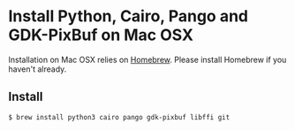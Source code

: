 # Install Python, Cairo, Pango and GDK-PixBuf on Mac OSX


Installation on Mac OSX relies on [Homebrew](https://brew.sh/).
Please install Homebrew if you haven't already.


## Install

```sh
$ brew install python3 cairo pango gdk-pixbuf libffi git
```

